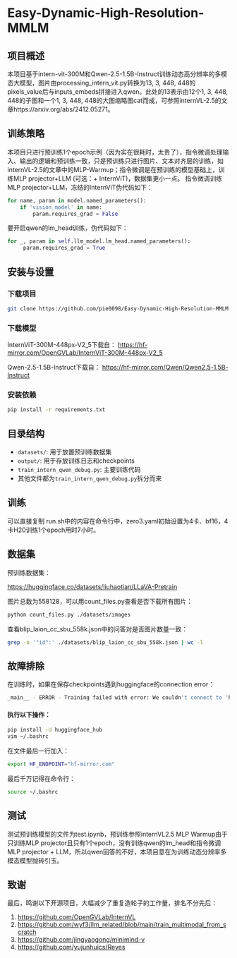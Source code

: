 # Easy-Dynamic-High-Resolution-MMLM

## 项目概述
本项目基于intern-vit-300M和Qwen-2.5-1.5B-Instruct训练动态高分辨率的多模态大模型，图片由processing_intern_vit.py转换为13, 3, 448, 448的pixels_value后与inputs_embeds拼接进入qwen。此处的13表示由12个1, 3, 448, 448的子图和一个1, 3, 448, 448的大图缩略图cat而成，可参照internVL-2.5的文章https://arxiv.org/abs/2412.05271。

## 训练策略

本项目只进行预训练1个epoch示例（因为实在很耗时，太贵了），指令微调处理输入、输出的逻辑和预训练一致，只是预训练只进行图片、文本对齐层的训练，如internVL-2.5的文章中的MLP-Warmup；指令微调是在预训练的模型基础上，训练MLP projector+LLM (可选：+ InternViT)，数据集更小一点。
指令微调训练MLP projector+LLM，冻结的InternViT伪代码如下：

```python
for name, param in model.named_parameters():
    if 'vision_model' in name:
        param.requires_grad = False
```
要开启qwen的lm_head训练，伪代码如下：
```python
for _, param in self.llm_model.lm_head.named_parameters():
     param.requires_grad = True
```
## 安装与设置

### 下载项目

```bash
git clone https://github.com/pie0098/Easy-Dynamic-High-Resolution-MMLM.git
```

### 下载模型

InternViT-300M-448px-V2_5下载自：
https://hf-mirror.com/OpenGVLab/InternViT-300M-448px-V2_5

Qwen-2.5-1.5B-Instruct下载自：
https://hf-mirror.com/Qwen/Qwen2.5-1.5B-Instruct

### 安装依赖

```bash
pip install -r requirements.txt
```

## 目录结构

- `datasets/`: 用于放置预训练数据集
- `output/`: 用于存放训练日志和checkpoints
- `train_intern_qwen_debug.py`: 主要训练代码
- 其他文件都为`train_intern_qwen_debug.py`拆分而来

## 训练 
可以直接复制 run.sh中的内容在命令行中，zero3.yaml初始设置为4卡、bf16，4卡H20训练1个epoch用时7小时。

## 数据集 

预训练数据集：

https://huggingface.co/datasets/liuhaotian/LLaVA-Pretrain

图片总数为558128，可以用count_files.py查看是否下载所有图片：

```bash
python count_files.py ./datasets/images
```

查看blip_laion_cc_sbu_558k.json中的问答对是否图片数量一致：

```bash
grep -o '"id":' ./datasets/blip_laion_cc_sbu_558k.json | wc -l
```

## 故障排除

在训练时，如果在保存checkpoints遇到huggingface的connection error：
```bash
_main__ - ERROR - Training failed with error: We couldn't connect to 'https://huggingface.co' to load the files, and couldn't find them in the cached files. Check your internet connection or see how to run the library in offline mode at 'https://huggingface.co/docs/transformers/installation#offline-mode'.
```
#### 执行以下操作：
```bash
pip install -U huggingface_hub
vim ~/.bashrc
```

在文件最后一行加入：

```bash
export HF_ENDPOINT="hf-mirror.com"
```

最后千万记得在命令行：

```bash
source ~/.bashrc
```

## 测试

测试预训练模型的文件为test.ipynb，预训练参照internVL2.5 MLP Warmup由于只训练MLP projector且只有1个epoch，没有训练qwen的lm_head和指令微调MLP projector + LLM，所以qwen回答的不好，本项目意在为训练动态分辨率多模态模型抛砖引玉。


## 致谢

最后，鸣谢以下开源项目，大幅减少了重复造轮子的工作量，排名不分先后：
1. https://github.com/OpenGVLab/InternVL
2. https://github.com/wyf3/llm_related/blob/main/train_multimodal_from_scratch
3. https://github.com/jingyaogong/minimind-v
4. https://github.com/yujunhuics/Reyes 
